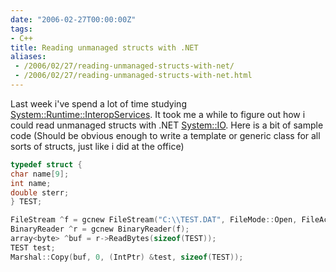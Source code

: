 ```yaml
---
date: "2006-02-27T00:00:00Z"
tags:
- C++
title: Reading unmanaged structs with .NET
aliases:
 - /2006/02/27/reading-unmanaged-structs-with-net/
 - /2006/02/27/reading-unmanaged-structs-with-net.html
---
```

Last week i've spend a lot of time studying [System::Runtime::InteropServices](http://msdn.microsoft.com/library/default.asp?url=/library/en-us/cpref/html/frlrfSystemRuntimeInteropServices.asp). It took me a while to figure out how i could read unmanaged structs with .NET [System::IO](http://msdn.microsoft.com/library/default.asp?url=/library/en-us/cpref/html/frlrfsystemio.asp). Here is a bit of sample code (Should be obvious enough to write a template or generic class for all sorts of structs, just like i did at the office)

```cpp
typedef struct {
char name[9];
int name;
double sterr;
} TEST;

FileStream ^f = gcnew FileStream("C:\\TEST.DAT", FileMode::Open, FileAccess::ReadWrite);
BinaryReader ^r = gcnew BinaryReader(f);
array<byte> ^buf = r->ReadBytes(sizeof(TEST));
TEST test;
Marshal::Copy(buf, 0, (IntPtr) &test, sizeof(TEST));
```

